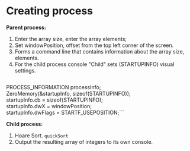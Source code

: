 # Creating process

**Parent process:**  
1) Enter the array size, enter the array elements;  
2) Set windowPosition, offset from the top left corner of the screen.  
3) Forms a command line that contains information about the array size, elements.  
4) For the child process console "Child" sets (STARTUPINFO) visual settings.
>```STARTUPINFO startupInfo;  
PROCESS_INFORMATION processInfo;  
ZeroMemory(&startupInfo, sizeof(STARTUPINFO));  
startupInfo.cb = sizeof(STARTUPINFO);  
startupInfo.dwX = windowPosition;  
startupInfo.dwFlags = STARTF_USEPOSITION;```

**Child process:**  
1) Hoare Sort. `quickSort`  
2) Output the resulting array of integers to its own console.  

